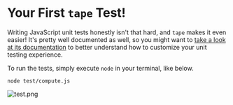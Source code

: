 # Your First `tape` Test!

Writing JavaScript unit tests honestly isn't that hard, and `tape` makes it even easier! It's pretty well documented as well, so you might want to [take a look at its documentation][1] to better understand how to customize your unit testing experience.

To run the tests, simply execute `node` in your terminal, like below.

```shell
node test/compute.js
```

![test.png][2]

[1]: https://github.com/substack/tape
[2]: https://raw.github.com/bevacqua/buildfirst/master/images/mocha-test.png "Tape tests in action"
